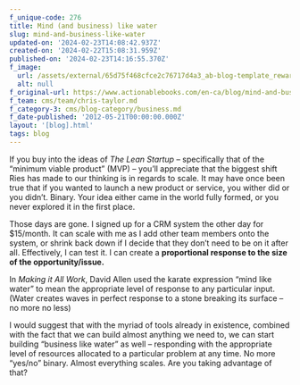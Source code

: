 ```yaml
---
f_unique-code: 276
title: Mind (and business) like water
slug: mind-and-business-like-water
updated-on: '2024-02-23T14:08:42.937Z'
created-on: '2024-02-22T15:08:31.959Z'
published-on: '2024-02-23T14:16:55.370Z'
f_image:
  url: /assets/external/65d75f468cfce2c76717d4a3_ab-blog-template_reward.jpeg
  alt: null
f_original-url: https://www.actionablebooks.com/en-ca/blog/mind-and-business-like-water/
f_team: cms/team/chris-taylor.md
f_category-3: cms/blog-category/business.md
f_date-published: '2012-05-21T00:00:00.000Z'
layout: '[blog].html'
tags: blog
---
```


If you buy into the ideas of _The Lean Startup_ – specifically that of the “minimum viable product” (MVP) – you’ll appreciate that the biggest shift Ries has made to our thinking is in regards to scale. It may have once been true that if you wanted to launch a new product or service, you wither did or you didn’t. Binary. Your idea either came in the world fully formed, or you never explored it in the first place.

Those days are gone. I signed up for a CRM system the other day for $15/month. It can scale with me as I add other team members onto the system, or shrink back down if I decide that they don’t need to be on it after all. Effectively, I can test it. I can create a **proportional response to the size of the opportunity/issue.**

In _Making it All Work_, David Allen used the karate expression “mind like water” to mean the appropriate level of response to any particular input. (Water creates waves in perfect response to a stone breaking its surface – no more no less)

I would suggest that with the myriad of tools already in existence, combined with the fact that we can build almost anything we need to, we can start building “business like water” as well – responding with the appropriate level of resources allocated to a particular problem at any time. No more “yes/no” binary. Almost everything scales. Are you taking advantage of that?
